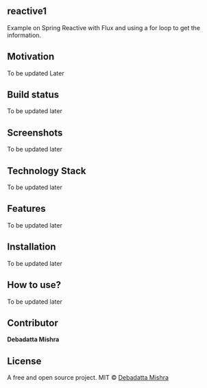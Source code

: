 ## reactive1
Example on Spring Reactive with Flux and using a for loop to get the information.

## Motivation
To be updated Later

## Build status
To be updated later

## Screenshots
To be updated later

## Technology Stack
To be updated later

## Features
To be updated later

## Installation
To be updated later

## How to use?
To be updated later

## Contributor

**Debadatta Mishra**

## License
A free and open source project.
MIT © [Debadatta Mishra]()